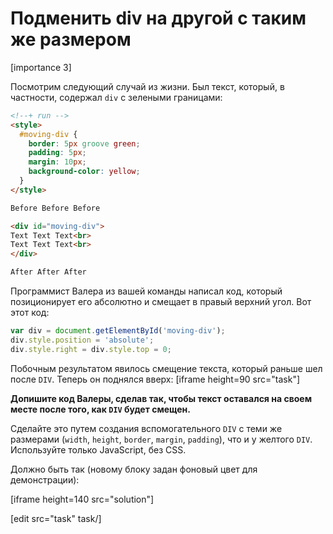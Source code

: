# Подменить div на другой с таким же размером

[importance 3]

Посмотрим следующий случай из жизни. Был текст, который, в частности, содержал `div` с зелеными границами:

```html
<!--+ run -->
<style> 
  #moving-div { 
    border: 5px groove green; 
    padding: 5px; 
    margin: 10px;
    background-color: yellow;
  }
</style>

Before Before Before

<div id="moving-div">
Text Text Text<br>
Text Text Text<br>
</div>

After After After
```

Программист Валера из вашей команды написал код, который позиционирует его абсолютно и смещает в правый верхний угол. Вот этот код:

```js
var div = document.getElementById('moving-div');
div.style.position = 'absolute';
div.style.right = div.style.top = 0;
```

Побочным результатом явилось смещение текста, который раньше шел после `DIV`. Теперь он поднялся вверх:
[iframe height=90 src="task"]

**Допишите код Валеры, сделав так, чтобы текст оставался на своем месте после того, как `DIV` будет смещен.**

Сделайте это путем создания вспомогательного `DIV` с теми же размерами (`width`, `height`, `border`, `margin`, `padding`), что и у желтого `DIV`. Используйте только JavaScript, без CSS.

Должно быть так (новому блоку задан фоновый цвет для демонстрации):

[iframe height=140 src="solution"]

[edit src="task" task/]



